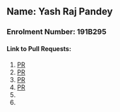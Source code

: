 ## Name: Yash Raj Pandey
### Enrolment Number: 191B295
#### Link to Pull Requests:
1. [PR](https://github.com/C0D1NG/Programming/pull/263)
2. [PR](https://github.com/anantkaushik/Competitive_Programming/pull/11)
3. [PR](https://github.com/vichitr/HacktoberfestForBeginners/pull/348)
4. [PR](https://github.com/strikersps/Competitive-Programming/pull/16)
5.
6.
